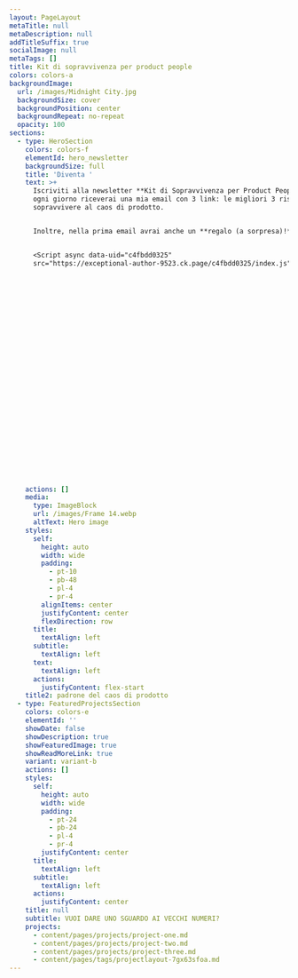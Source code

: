 ```yaml
---
layout: PageLayout
metaTitle: null
metaDescription: null
addTitleSuffix: true
socialImage: null
metaTags: []
title: Kit di sopravvivenza per product people
colors: colors-a
backgroundImage:
  url: /images/Midnight City.jpg
  backgroundSize: cover
  backgroundPosition: center
  backgroundRepeat: no-repeat
  opacity: 100
sections:
  - type: HeroSection
    colors: colors-f
    elementId: hero_newsletter
    backgroundSize: full
    title: 'Diventa '
    text: >+
      Iscriviti alla newsletter **Kit di Sopravvivenza per Product People** ed
      ogni giorno riceverai una mia email con 3 link: le migliori 3 risorse per
      sopravvivere al caos di prodotto.


      Inoltre, nella prima email avrai anche un **regalo (a sorpresa)!**


      <Script async data-uid="c4fbdd0325"
      src="https://exceptional-author-9523.ck.page/c4fbdd0325/index.js" />




























    actions: []
    media:
      type: ImageBlock
      url: /images/Frame 14.webp
      altText: Hero image
    styles:
      self:
        height: auto
        width: wide
        padding:
          - pt-10
          - pb-48
          - pl-4
          - pr-4
        alignItems: center
        justifyContent: center
        flexDirection: row
      title:
        textAlign: left
      subtitle:
        textAlign: left
      text:
        textAlign: left
      actions:
        justifyContent: flex-start
    title2: padrone del caos di prodotto
  - type: FeaturedProjectsSection
    colors: colors-e
    elementId: ''
    showDate: false
    showDescription: true
    showFeaturedImage: true
    showReadMoreLink: true
    variant: variant-b
    actions: []
    styles:
      self:
        height: auto
        width: wide
        padding:
          - pt-24
          - pb-24
          - pl-4
          - pr-4
        justifyContent: center
      title:
        textAlign: left
      subtitle:
        textAlign: left
      actions:
        justifyContent: center
    title: null
    subtitle: VUOI DARE UNO SGUARDO AI VECCHI NUMERI?
    projects:
      - content/pages/projects/project-one.md
      - content/pages/projects/project-two.md
      - content/pages/projects/project-three.md
      - content/pages/tags/projectlayout-7gx63sfoa.md
---
```

